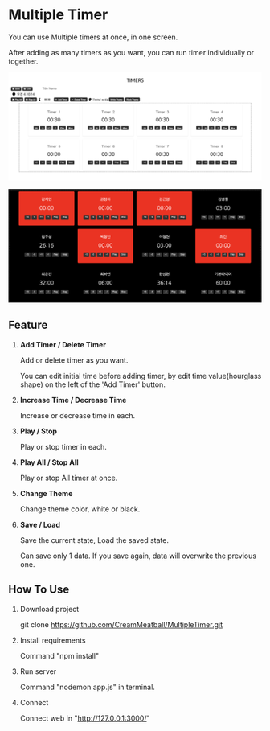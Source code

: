 # Multiple Timer

You can use Multiple timers at once, in one screen.

After adding as many timers as you want, you can run timer individually or together.

![screen](./example/screen.png)

![screen_2](./example/screen_2.png)

## Feature

1. **Add Timer / Delete Timer**

   Add or delete timer as you want.

   You can edit initial time before adding timer, by edit time value(hourglass shape) on the left of the 'Add Timer' button.

3. **Increase Time / Decrease Time**

   Increase or decrease time in each.

4. **Play / Stop**

   Play or stop timer in each.

5. **Play All / Stop All**

   Play or stop All timer at once.

6. **Change Theme**

   Change theme color, white or black.

7. **Save / Load**

   Save the current state, Load the saved state.

   Can save only 1 data. If you save again, data will overwrite the previous one.


## How To Use

1. Download project

   git clone https://github.com/CreamMeatball/MultipleTimer.git

2. Install requirements

   Command "npm install"

3. Run server

   Command "nodemon app.js" in terminal.

4. Connect

   Connect web in "http://127.0.0.1:3000/"

